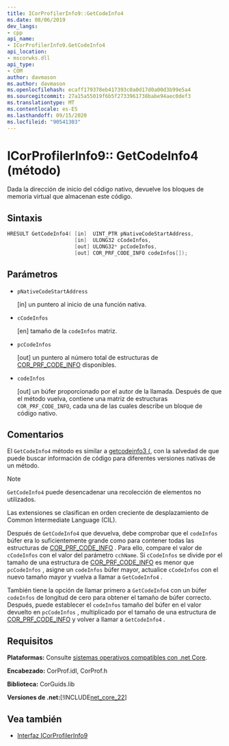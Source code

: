 ```yaml
---
title: ICorProfilerInfo9::GetCodeInfo4
ms.date: 08/06/2019
dev_langs:
- cpp
api_name:
- ICorProfilerInfo9.GetCodeInfo4
api_location:
- mscorwks.dll
api_type:
- COM
author: davmason
ms.author: davmason
ms.openlocfilehash: ecaff179378eb417393c0a0d17d0a00d3b99e5a4
ms.sourcegitcommit: 27a15a55019f6b5f2733961738babe94aec0def3
ms.translationtype: MT
ms.contentlocale: es-ES
ms.lasthandoff: 09/15/2020
ms.locfileid: "90541303"
---
```

# <a name="icorprofilerinfo9getcodeinfo4-method"></a>ICorProfilerInfo9:: GetCodeInfo4 (método)

Dada la dirección de inicio del código nativo, devuelve los bloques de memoria virtual que almacenan este código.

## <a name="syntax"></a>Sintaxis

```cpp
HRESULT GetCodeInfo4( [in]  UINT_PTR pNativeCodeStartAddress,
                      [in]  ULONG32 cCodeInfos,
                      [out] ULONG32* pcCodeInfos,
                      [out] COR_PRF_CODE_INFO codeInfos[]);
```

## <a name="parameters"></a>Parámetros

- `pNativeCodeStartAddress`

  \[in] un puntero al inicio de una función nativa.

- `cCodeInfos`

  \[en] tamaño de la `codeInfos` matriz.

- `pcCodeInfos`

  \[out] un puntero al número total de estructuras de [COR_PRF_CODE_INFO](cor-prf-code-info-structure.md) disponibles.

- `codeInfos`

  \[out] un búfer proporcionado por el autor de la llamada. Después de que el método vuelva, contiene una matriz de estructuras `COR_PRF_CODE_INFO`, cada una de las cuales describe un bloque de código nativo.

## <a name="remarks"></a>Comentarios

El `GetCodeInfo4` método es similar a [getcodeinfo3 (](icorprofilerinfo4-getcodeinfo3-method.md), con la salvedad de que puede buscar información de código para diferentes versiones nativas de un método.

> [!NOTE]
> `GetCodeInfo4` puede desencadenar una recolección de elementos no utilizados.

Las extensiones se clasifican en orden creciente de desplazamiento de Common Intermediate Language (CIL).

Después de `GetCodeInfo4` que devuelva, debe comprobar que el `codeInfos` búfer era lo suficientemente grande como para contener todas las estructuras de [COR_PRF_CODE_INFO](cor-prf-code-info-structure.md) . Para ello, compare el valor de `cCodeInfos` con el valor del parámetro `cchName`. Si `cCodeInfos` se divide por el tamaño de una estructura de [COR_PRF_CODE_INFO](cor-prf-code-info-structure.md) es menor que `pcCodeInfos` , asigne un `codeInfos` búfer mayor, actualice `cCodeInfos` con el nuevo tamaño mayor y vuelva a llamar a `GetCodeInfo4` .

También tiene la opción de llamar primero a `GetCodeInfo4` con un búfer `codeInfos` de longitud de cero para obtener el tamaño de búfer correcto. Después, puede establecer el `codeInfos` tamaño del búfer en el valor devuelto en `pcCodeInfos` , multiplicado por el tamaño de una estructura de [COR_PRF_CODE_INFO](cor-prf-code-info-structure.md) y volver a llamar a `GetCodeInfo4` .

## <a name="requirements"></a>Requisitos

**Plataformas:** Consulte [sistemas operativos compatibles con .net Core](../../../core/install/windows.md?pivots=os-windows).

**Encabezado:** CorProf.idl, CorProf.h

**Biblioteca:** CorGuids.lib

**Versiones de .net:**[!INCLUDE[net_core_22](../../../../includes/net-core-22-md.md)]

## <a name="see-also"></a>Vea también

- [Interfaz ICorProfilerInfo9](ICorProfilerInfo9-interface.md)
